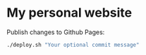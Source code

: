 # My personal website

Publish changes to Github Pages:

```bash
./deploy.sh "Your optional commit message"
```